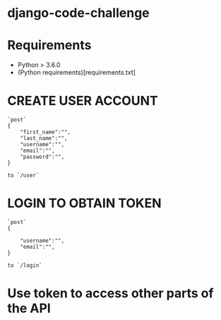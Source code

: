 # django-code-challenge


# Requirements
- Python > 3.6.0
- (Python requirements)[requirements.txt]

# CREATE USER ACCOUNT

```
`post`
{
    "first_name":"",
    "last_name":"",
    "username":"",
    "email":"",
    "password":"",
}

to `/user`

```

# LOGIN TO OBTAIN TOKEN

```
`post`
{

    "username":"",
    "email":"",
}

to `/login`

```

# Use token to access other parts of the API 